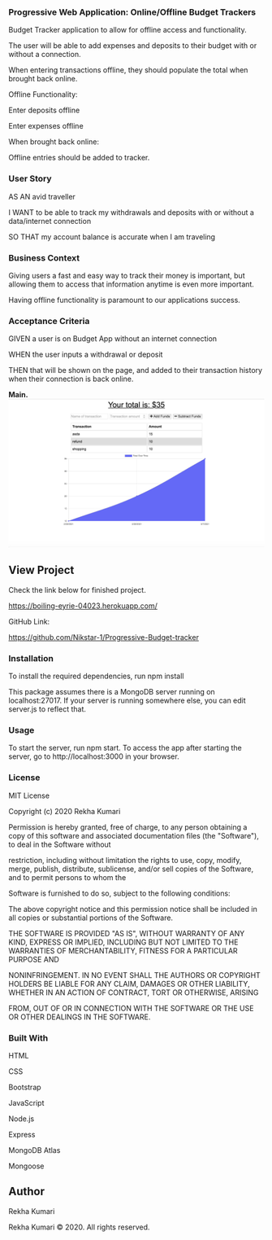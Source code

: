 ### Progressive Web Application: Online/Offline Budget Trackers


Budget Tracker application to allow for offline access and functionality.

The user will be able to add expenses and deposits to their budget with or without a connection.

 When entering transactions offline, they should populate the total when brought back online.

Offline Functionality:

Enter deposits offline

Enter expenses offline

When brought back online:

Offline entries should be added to tracker.


### User Story


AS AN avid traveller

I WANT to be able to track my withdrawals and deposits with or without a data/internet connection

SO THAT my account balance is accurate when I am traveling


### Business Context


Giving users a fast and easy way to track their money is important, but allowing them to access that information anytime is even more important.

Having offline functionality is paramount to our applications success.

### Acceptance Criteria


GIVEN a user is on Budget App without an internet connection


WHEN the user inputs a withdrawal or deposit


THEN that will be shown on the page, and added to their transaction history when their connection is back online.


**Main.**
!["Start Page"](public/images/PWA.png "Start page.")


## View Project

Check the link below for finished project.

https://boiling-eyrie-04023.herokuapp.com/

GitHub Link:

https://github.com/Nikstar-1/Progressive-Budget-tracker

### Installation

To install the required dependencies, run npm install

This package assumes there is a MongoDB server running on localhost:27017. If your server is running somewhere else, you can edit server.js to reflect that.



### Usage

To start the server, run npm start. To access the app after starting the server, go to http://localhost:3000 in your browser.


### License

MIT License

Copyright (c) 2020 Rekha Kumari

Permission is hereby granted, free of charge, to any person obtaining a copy of this software and associated documentation files (the "Software"), to deal in the Software without 


restriction, including without limitation the rights to use, copy, modify, merge, publish, distribute, sublicense, and/or sell copies of the Software, and to permit persons to whom the 


Software is furnished to do so, subject to the following conditions:


The above copyright notice and this permission notice shall be included in all copies or substantial portions of the Software.


THE SOFTWARE IS PROVIDED "AS IS", WITHOUT WARRANTY OF ANY KIND, EXPRESS OR IMPLIED, INCLUDING BUT NOT LIMITED TO THE WARRANTIES OF MERCHANTABILITY, FITNESS FOR A PARTICULAR PURPOSE AND 


NONINFRINGEMENT. IN NO EVENT SHALL THE AUTHORS OR COPYRIGHT HOLDERS BE LIABLE FOR ANY CLAIM, DAMAGES OR OTHER LIABILITY, WHETHER IN AN ACTION OF CONTRACT, TORT OR OTHERWISE, ARISING 


FROM, OUT OF OR IN CONNECTION WITH THE SOFTWARE OR THE USE OR OTHER DEALINGS IN THE SOFTWARE.


 ### Built With

HTML

CSS

Bootstrap

JavaScript

Node.js

Express

MongoDB Atlas

Mongoose


## Author

Rekha Kumari


Rekha Kumari © 2020. All rights reserved.